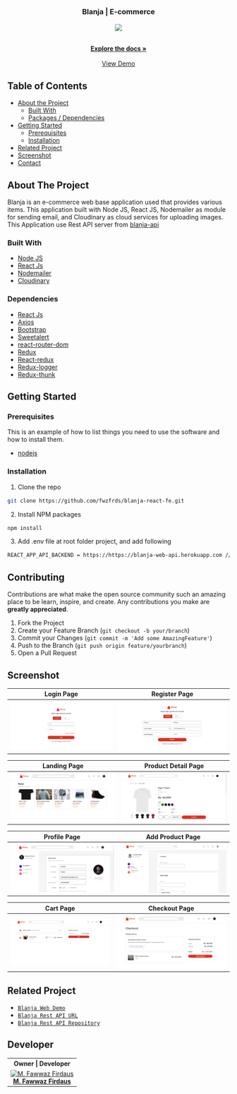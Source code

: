 <br />
<p align="center">

  <h3 align="center">Blanja | E-commerce</h3>
  <p align="center">
    <image align="center" width="100" src='https://res.cloudinary.com/wazcomp/image/upload/v1658419835/blanja/logo/blanja-logo_igkoib.png' />
  </p>

  <p align="center">
    <br />
    <a href="https://github.com/fwzfrds/blanja-react-fe"><strong>Explore the docs »</strong></a>
    <br />
    <br />
    <a href="https://blanja-app-fwzfrds.vercel.app/">View Demo</a>
  </p>
</p>



<!-- TABLE OF CONTENTS -->
## Table of Contents

* [About the Project](#about-the-project)
  * [Built With](#built-with)
  * [Packages / Dependencies](#dependencies)
* [Getting Started](#getting-started)
  * [Prerequisites](#prerequisites)
  * [Installation](#installation)
* [Related Project](#related-project)
* [Screenshot](#screenshot)
* [Contact](#contact)



<!-- ABOUT THE PROJECT -->
## About The Project

Blanja is an e-commerce web base application used that provides various items. This application built with Node JS, React JS, Nodemailer as module for sending email, and Cloudinary as cloud services for uploading images.
This Application use Rest API server from [blanja-api](https://blanja-web-api.herokuapp.com)

### Built With

* [Node JS](https://nodejs.org/en/docs/)
* [React Js](https://reactjs.org)
* [Nodemailer](https://nodemailer.com/about/)
* [Cloudinary](https://cloudinary.com/)

### Dependencies
- [React Js](https://reactjs.org)
- [Axios](https://www.npmjs.com/package/axios)
- [Bootstrap](https://www.npmjs.com/package/bootstrap)
- [Sweetalert](https://www.npmjs.com/package/sweetalert)
- [react-router-dom](https://www.npmjs.com/package/react-router-dom)
- [Redux](https://www.npmjs.com/package/redux)
- [React-redux](https://www.npmjs.com/package/react-redux)
- [Redux-logger](https://www.npmjs.com/package/redux-logger)
- [Redux-thunk](https://www.npmjs.com/search?q=redux-thunk)

<!-- GETTING STARTED -->
## Getting Started

### Prerequisites

This is an example of how to list things you need to use the software and how to install them.

* [nodejs](https://nodejs.org/en/download/)

### Installation

1. Clone the repo
```sh
git clone https://github.com/fwzfrds/blanja-react-fe.git
```
2. Install NPM packages
```sh
npm install
```
3. Add .env file at root folder project, and add following
```sh
REACT_APP_API_BACKEND = https://https://blanja-web-api.herokuapp.com // or use your own

```

<!-- CONTRIBUTING -->
## Contributing

Contributions are what make the open source community such an amazing place to be learn, inspire, and create. Any contributions you make are **greatly appreciated**.

1. Fork the Project
2. Create your Feature Branch (`git checkout -b your/branch`)
3. Commit your Changes (`git commit -m 'Add some AmazingFeature'`)
4. Push to the Branch (`git push origin feature/yourbranch`)
5. Open a Pull Request

<!-- SCREENSHOT -->
## Screenshot
| Login Page | Register Page |
| ------------- | ------------- |
| ![Login](/public/assets/img/screenshot/login.png?raw=true "Login Page") | ![Register](/public/assets/img/screenshot/register.png?raw=true "Register Page")|

| Landing Page  | Product Detail Page |
| ------------- | ------------- |
| ![Landing](/public/assets/img/screenshot/home.png?raw=true "Landing Page") | ![Product Detail](/public/assets/img/screenshot/product-detail.png?raw=true "Product Detail Page") |

| Profile Page | Add Product Page |
| ------------- | ------------- |
| ![Profile](/public/assets/img/screenshot/my-profile.png?raw=true "Profile Page") | ![Add Product](/public/assets/img/screenshot/add-product.png?raw=true "Add Product Page") |

| Cart Page | Checkout Page |
| ------------- | ------------- |
| ![Cart](/public/assets/img/screenshot/cart.png?raw=true "Cart Page") | ![Checkout](/public/assets/img/screenshot/checkout.png?raw=true "Checkout Page") |


<!-- RELATED PROJECT -->
## Related Project
* [`Blanja Web Demo`](https://blanja-app-fwzfrds.vercel.app/)
* [`Blanja Rest API URL`](https://blanja-web-api.herokuapp.com)
* [`Blanja Rest API Repository`](https://github.com/fwzfrds/blanja)

## Developer

<center>
  <table>
    <tr>
      <th>Owner | Developer</th>
    </tr>
    <tr>
      <td align="center">
        <a href="https://github.com/fwzfrds">
          <img width="150" src="https://avatars.githubusercontent.com/u/85775604?v=4" alt="M. Fawwaz Firdaus"><br/>
          <b>M. Fawwaz Firdaus</b>
        </a>
      </td>
    </tr>
  </table>
</center>
